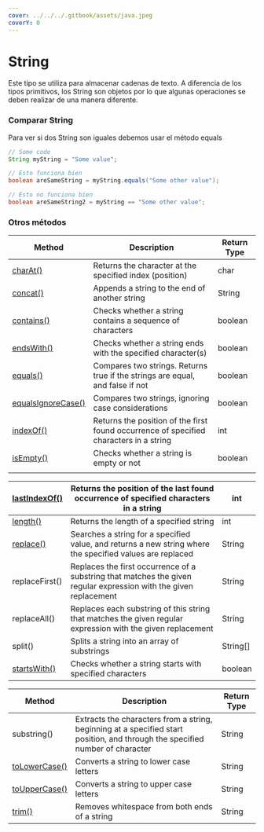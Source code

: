 ```yaml
---
cover: ../../../.gitbook/assets/java.jpeg
coverY: 0
---
```


# String

Este tipo se utiliza para almacenar cadenas de texto. A diferencia de los tipos primitivos, los String son objetos por lo que algunas operaciones se deben realizar de una manera diferente.

### Comparar String

Para ver si dos String son iguales debemos usar el método equals



```java
// Some code
String myString = "Some value";

// Esto funciona bien
boolean areSameString = myString.equals("Some other value");

// Esto no funciona bien
boolean areSameString2 = myString == "Some other value";
```

### Otros métodos

| Method                                                                                 | Description                                                                            | Return Type |
| -------------------------------------------------------------------------------------- | -------------------------------------------------------------------------------------- | ----------- |
| [charAt()](https://www.w3schools.com/java/ref\_string\_charat.asp)                     | Returns the character at the specified index (position)                                | char        |
| [concat()](https://www.w3schools.com/java/ref\_string\_concat.asp)                     | Appends a string to the end of another string                                          | String      |
| [contains()](https://www.w3schools.com/java/ref\_string\_contains.asp)                 | Checks whether a string contains a sequence of characters                              | boolean     |
| [endsWith()](https://www.w3schools.com/java/ref\_string\_endswith.asp)                 | Checks whether a string ends with the specified character(s)                           | boolean     |
| [equals()](https://www.w3schools.com/java/ref\_string\_equals.asp)                     | Compares two strings. Returns true if the strings are equal, and false if not          | boolean     |
| [equalsIgnoreCase()](https://www.w3schools.com/java/ref\_string\_equalsignorecase.asp) | Compares two strings, ignoring case considerations                                     | boolean     |
| [indexOf()](https://www.w3schools.com/java/ref\_string\_indexof.asp)                   | Returns the position of the first found occurrence of specified characters in a string | int         |
| [isEmpty()](https://www.w3schools.com/java/ref\_string\_isempty.asp)                   | Checks whether a string is empty or not                                                | boolean     |
|                                                                                        |                                                                                        |             |

| [lastIndexOf()](https://www.w3schools.com/java/ref\_string\_lastindexof.asp) | Returns the position of the last found occurrence of specified characters in a string                             | int       |
| ---------------------------------------------------------------------------- | ----------------------------------------------------------------------------------------------------------------- | --------- |
| [length()](https://www.w3schools.com/java/ref\_string\_length.asp)           | Returns the length of a specified string                                                                          | int       |
| [replace()](https://www.w3schools.com/java/ref\_string\_replace.asp)         | Searches a string for a specified value, and returns a new string where the specified values are replaced         | String    |
| replaceFirst()                                                               | Replaces the first occurrence of a substring that matches the given regular expression with the given replacement | String    |
| replaceAll()                                                                 | Replaces each substring of this string that matches the given regular expression with the given replacement       | String    |
| split()                                                                      | Splits a string into an array of substrings                                                                       | String\[] |
| [startsWith()](https://www.w3schools.com/java/ref\_string\_startswith.asp)   | Checks whether a string starts with specified characters                                                          | boolean   |

&#x20;

| Method                                                                       | Description                                                                                                                   | Return Type |
| ---------------------------------------------------------------------------- | ----------------------------------------------------------------------------------------------------------------------------- | ----------- |
| substring()                                                                  | Extracts the characters from a string, beginning at a specified start position, and through the specified number of character | String      |
| [toLowerCase()](https://www.w3schools.com/java/ref\_string\_tolowercase.asp) | Converts a string to lower case letters                                                                                       | String      |
| [toUpperCase()](https://www.w3schools.com/java/ref\_string\_touppercase.asp) | Converts a string to upper case letters                                                                                       | String      |
| [trim()](https://www.w3schools.com/java/ref\_string\_trim.asp)               | Removes whitespace from both ends of a string                                                                                 | String      |
